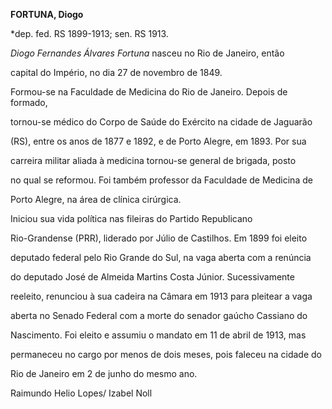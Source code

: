 **FORTUNA, Diogo**



\*dep. fed. RS 1899-1913; sen. RS 1913.



*Diogo Fernandes Álvares Fortuna* nasceu no Rio de Janeiro, então

capital do Império, no dia 27 de novembro de 1849.



Formou-se na Faculdade de Medicina do Rio de Janeiro. Depois de formado,

tornou-se médico do Corpo de Saúde do Exército na cidade de Jaguarão

(RS), entre os anos de 1877 e 1892, e de Porto Alegre, em 1893. Por sua

carreira militar aliada à medicina tornou-se general de brigada, posto

no qual se reformou. Foi também professor da Faculdade de Medicina de

Porto Alegre, na área de clínica cirúrgica.



Iniciou sua vida política nas fileiras do Partido Republicano

Rio-Grandense (PRR), liderado por Júlio de Castilhos. Em 1899 foi eleito

deputado federal pelo Rio Grande do Sul, na vaga aberta com a renúncia

do deputado José de Almeida Martins Costa Júnior. Sucessivamente

reeleito, renunciou à sua cadeira na Câmara em 1913 para pleitear a vaga

aberta no Senado Federal com a morte do senador gaúcho Cassiano do

Nascimento. Foi eleito e assumiu o mandato em 11 de abril de 1913, mas

permaneceu no cargo por menos de dois meses, pois faleceu na cidade do

Rio de Janeiro em 2 de junho do mesmo ano.



Raimundo Helio Lopes/ Izabel Noll




